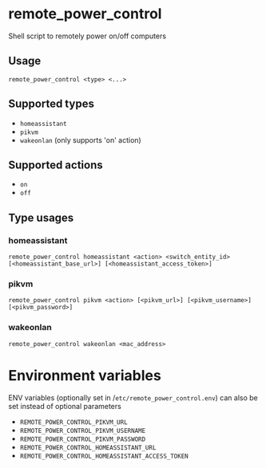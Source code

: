 # remote_power_control

Shell script to remotely power on/off computers

## Usage

`remote_power_control <type> <...>`

## Supported types

- `homeassistant`
- `pikvm`
- `wakeonlan` (only supports 'on' action)

## Supported actions

- `on`
- `off`

## Type usages

### homeassistant

`remote_power_control homeassistant <action> <switch_entity_id> [<homeassistant_base_url>] [<homeassistant_access_token>]`

### pikvm
`remote_power_control pikvm <action> [<pikvm_url>] [<pikvm_username>] [<pikvm_password>]`

### wakeonlan
`remote_power_control wakeonlan <mac_address>`

# Environment variables

ENV variables (optionally set in /`etc/remote_power_control.env`) can also be set instead of optional parameters

- `REMOTE_POWER_CONTROL_PIKVM_URL`
- `REMOTE_POWER_CONTROL_PIKVM_USERNAME`
- `REMOTE_POWER_CONTROL_PIKVM_PASSWORD`
- `REMOTE_POWER_CONTROL_HOMEASSISTANT_URL`
- `REMOTE_POWER_CONTROL_HOMEASSISTANT_ACCESS_TOKEN`
